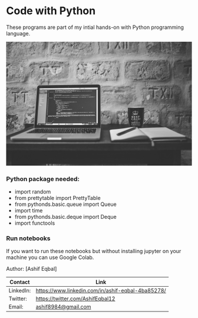 # Code with Python

These programs are part of my intial hands-on with Python programming language.

![](https://github.com/ashif8984/Python/blob/master/images/pexels-photo-169573.jpeg)

### Python package needed:

* import random
* from prettytable import PrettyTable
* from pythonds.basic.queue import Queue
* import time
* from pythonds.basic.deque import Deque
* import functools

### Run notebooks
If you want to run these notebooks but without installing jupyter on your machine you can use Google Colab. 

Author:    [Ashif Eqbal]

Contact | Link
------------- | -------------
LinkedIn:  |https://www.linkedin.com/in/ashif-eqbal-4ba85278/
Twitter:  | https://twitter.com/AshifEqbal12
Email:  | ashif8984@gmail.com
